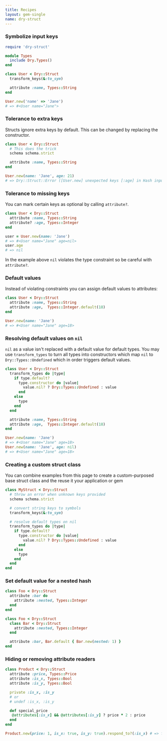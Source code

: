 ```yaml
---
title: Recipes
layout: gem-single
name: dry-struct
---
```


### Symbolize input keys

```ruby
require 'dry-struct'

module Types
  include Dry.Types()
end

class User < Dry::Struct
  transform_keys(&:to_sym)

  attribute :name, Types::String
end

User.new('name' => 'Jane')
# => #<User name="Jane">
```

### Tolerance to extra keys

Structs ignore extra keys by default. This can be changed by replacing the constructor.

```ruby
class User < Dry::Struct
  # This does the trick
  schema schema.strict

  attribute :name, Types::String
end

User.new(name: 'Jane', age: 21)
# => Dry::Struct::Error ([User.new] unexpected keys [:age] in Hash input)
```

### Tolerance to missing keys

You can mark certain keys as optional by calling `attribute?`.

```ruby
class User < Dry::Struct
  attribute :name, Types::String
  attribute? :age, Types::Integer
end

user = User.new(name: 'Jane')
# => #<User name="Jane" age=nil>
user.age
# => nil
```

In the example above `nil` violates the type constraint so be careful with `attribute?`.

### Default values

Instead of violating constraints you can assign default values to attributes:

```ruby
class User < Dry::Struct
  attribute :name, Types::String
  attribute :age,  Types::Integer.default(18)
end

User.new(name: 'Jane')
# => #<User name="Jane" age=18>
```

### Resolving default values on `nil`

`nil` as a value isn't replaced with a default value for default types. You may use `transform_types` to turn all types into constructors which map `nil` to `Dry::Types::Undefined` which in order triggers default values.

```ruby
class User < Dry::Struct
  transform_types do |type|
    if type.default?
      type.constructor do |value|
        value.nil? ? Dry::Types::Undefined : value
      end
    else
      type
    end
  end

  attribute :name, Types::String
  attribute :age,  Types::Integer.default(18)
end

User.new(name: 'Jane')
# => #<User name="Jane" age=18>
User.new(name: 'Jane', age: nil)
# => #<User name="Jane" age=18>
```

### Creating a custom struct class

You can combine examples from this page to create a custom-purposed base struct class and the reuse it your application or gem

```ruby
class MyStruct < Dry::Struct
  # throw an error when unknown keys provided
  schema schema.strict

  # convert string keys to symbols
  transform_keys(&:to_sym)

  # resolve default types on nil
  transform_types do |type|
    if type.default?
      type.constructor do |value|
        value.nil? ? Dry::Types::Undefined : value
      end
    else
      type
    end
  end
end
```

### Set default value for a nested hash

```ruby
class Foo < Dry::Struct
  attribute :bar do
    attribute :nested, Types::Integer
  end
end
```

```ruby
class Foo < Dry::Struct
  class Bar < Dry::Struct
    attribute :nested, Types::Integer
  end

  attribute :bar, Bar.default { Bar.new(nested: 1) }
end
```

### Hiding or removing attribute readers
```ruby
class Product < Dry::Struct
  attribute :price, Types::Price
  attribute :is_x, Types::Bool
  attribute :is_y, Types::Bool

  private :is_x, :is_y
  # or
  # undef :is_x, :is_y

  def special_price
   @attributes[:is_x] && @attributes[:is_y] ? price * 2 : price
  end
end

Product.new(price: 1, is_x: true, is_y: true).respond_to?(:is_x) # => false
```
